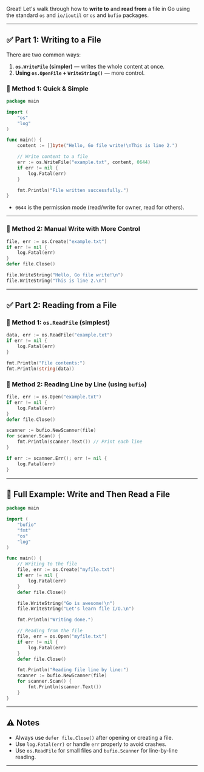 Great! Let's walk through how to **write to** and **read from** a file in Go using the standard `os` and `io/ioutil` or `os` and `bufio` packages.

---

## ✅ Part 1: Writing to a File

There are two common ways:

1. **`os.WriteFile` (simpler)** — writes the whole content at once.
2. **Using `os.OpenFile` + `WriteString()`** — more control.

### 🔹 Method 1: Quick & Simple

```go
package main

import (
    "os"
    "log"
)

func main() {
    content := []byte("Hello, Go file write!\nThis is line 2.")

    // Write content to a file
    err := os.WriteFile("example.txt", content, 0644)
    if err != nil {
        log.Fatal(err)
    }

    fmt.Println("File written successfully.")
}
```

* `0644` is the permission mode (read/write for owner, read for others).

---

### 🔹 Method 2: Manual Write with More Control

```go
file, err := os.Create("example.txt")
if err != nil {
    log.Fatal(err)
}
defer file.Close()

file.WriteString("Hello, Go file write!\n")
file.WriteString("This is line 2.\n")
```

---

## ✅ Part 2: Reading from a File

### 🔹 Method 1: `os.ReadFile` (simplest)

```go
data, err := os.ReadFile("example.txt")
if err != nil {
    log.Fatal(err)
}

fmt.Println("File contents:")
fmt.Println(string(data))
```

### 🔹 Method 2: Reading Line by Line (using `bufio`)

```go
file, err := os.Open("example.txt")
if err != nil {
    log.Fatal(err)
}
defer file.Close()

scanner := bufio.NewScanner(file)
for scanner.Scan() {
    fmt.Println(scanner.Text()) // Print each line
}

if err := scanner.Err(); err != nil {
    log.Fatal(err)
}
```

---

## 🔁 Full Example: Write and Then Read a File

```go
package main

import (
    "bufio"
    "fmt"
    "os"
    "log"
)

func main() {
    // Writing to the file
    file, err := os.Create("myfile.txt")
    if err != nil {
        log.Fatal(err)
    }
    defer file.Close()

    file.WriteString("Go is awesome!\n")
    file.WriteString("Let's learn file I/O.\n")

    fmt.Println("Writing done.")

    // Reading from the file
    file, err = os.Open("myfile.txt")
    if err != nil {
        log.Fatal(err)
    }
    defer file.Close()

    fmt.Println("Reading file line by line:")
    scanner := bufio.NewScanner(file)
    for scanner.Scan() {
        fmt.Println(scanner.Text())
    }
}
```

---

## ⚠️ Notes

* Always use `defer file.Close()` after opening or creating a file.
* Use `log.Fatal(err)` or handle `err` properly to avoid crashes.
* Use `os.ReadFile` for small files and `bufio.Scanner` for line-by-line reading.

---